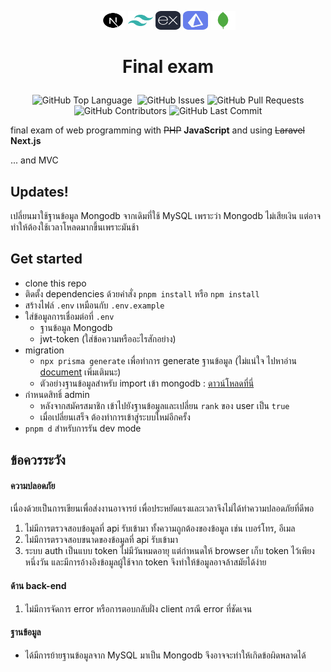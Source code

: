 <p align="center">
    <img width="40" height="30" alt="nextjs" src="https://github.com/Arikato111/Arikato111/raw/main/icons/nextjs-original.svg">
    <img width="40" height="30" alt="tailwindcss" src="https://github.com/Arikato111/Arikato111/raw/main/icons/tailwindcss-plain.svg">
    <img width="40" height="30" alt="express.js" src="https://github.com/tandpfun/skill-icons/raw/main/icons/ExpressJS-Dark.svg">
    <img height="30" width="40" src="https://github.com/tandpfun/skill-icons/raw/main/icons/Prisma.svg" alt="prisma">
    <img width="40" height="30" alt="Mongodb" src="https://github.com/Arikato111/Arikato111/raw/main/icons/mongodb-plain.svg">

</p>

# <p align="center">Final exam</p>

<p align="center">
<img alt="GitHub Top Language" src="https://img.shields.io/github/languages/top/nawasan111/final-exam" />
<img alt="" src="https://img.shields.io/github/repo-size/nawasan111/final-exam" />
<img alt="GitHub Issues" src="https://img.shields.io/github/issues/nawasan111/final-exam" />
<img alt="GitHub Pull Requests" src="https://img.shields.io/github/issues-pr/nawasan111/final-exam" />
<img alt="GitHub Contributors" src="https://img.shields.io/github/contributors/nawasan111/final-exam" />
<img alt="GitHub Last Commit" src="https://img.shields.io/github/last-commit/nawasan111/final-exam" />
</p>

final exam of web programming with ~~PHP~~ **JavaScript** and using ~~Laravel~~ **Next.js**

... and MVC

## Updates!

เปลี่ยนมาใช้ฐานข้อมูล Mongodb จากเดิมที่ใช้ MySQL เพราะว่า Mongodb ไม่เสียเงิน แต่อาจทำให้ต้องใช้เวลาโหลดมากขึ้นเพราะมันช้า

## Get started

- clone this repo
- ติดตั้ง dependencies ด้วยคำสั่ง `pnpm install` หรือ `npm install`
- สร้างไฟล์ `.env` เหมือนกับ `.env.example`
- ใส่ข้อมูลการเชื่อมต่อที่ `.env`
  - ฐานข้อมูล Mongodb
  - jwt-token (ใส่ข้อความหรืออะไรสักอย่าง)
- migration
  - `npx prisma generate` เพื่อทำการ generate ฐานข้อมูล (ไม่แน่ใจ ไปหาอ่าน [document](https://www.prisma.io/docs/concepts/database-connectors/mongodb) เพิ่มเติมนะ)
  - ตัวอย่างฐานข้อมูลสำหรับ import เข้า mongodb : [ดาวน์โหลดที่นี่](https://github.com/nawasan111/final-exam/releases/download/mongodb_database/final-exam.tar.gz)
- กำหนดสิทธิ์ admin
  - หลังจากสมัครสมาชิก เข้าไปยังฐานข้อมูลและเปลี่ยน `rank` ของ user เป็น `true`
  - เมื่อเปลี่ยนเสร็จ ต้องทำการเข้าสู่ระบบใหม่อีกครั้ง
- `pnpm d` สำหรับการรัน dev mode

## ข้อควรระวัง

#### ความปลอดภัย

เนื่องด้วยเป็นการเขียนเพื่อส่งงานอาจารย์ เพื่อประหยัดแรงและเวลาจึงไม่ได้ทำความปลอดภัยที่ดีพอ

1. ไม่มีการตรวจสอบข้อมูลที่ api รับเข้ามา ทั้งความถูกต้องของข้อมูล เช่น เบอร์โทร, อีเมล
2. ไม่มีการตรวจสอบขนาดของข้อมูลที่ api รับเข้ามา
3. ระบบ auth เป็นแบบ token ไม่มีวันหมดอายุ แต่กำหนดให้ browser เก็บ token ไว้เพียงหนึ่งวัน และมีการอ้างอิงข้อมูลผู้ใช้จาก token จึงทำให้ข้อมูลอาจล้าสมัยได้ง่าย

#### ด้าน back-end

1. ไม่มีการจัดการ error หรือการตอบกลับฝั่ง client กรณี error ที่ชัดเจน

#### ฐานข้อมูล

- ได้มีการย้ายฐานข้อมูลจาก MySQL มาเป็น Mongodb จึงอาจจะทำให้เกิดข้อผิดพลาดได้